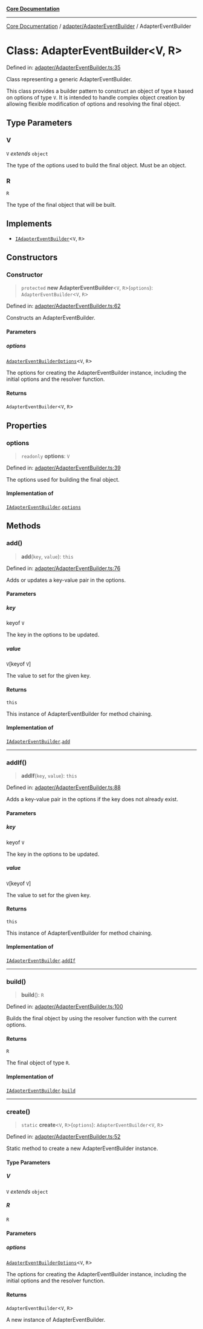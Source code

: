 [**Core Documentation**](../../../README.md)

***

[Core Documentation](../../../README.md) / [adapter/AdapterEventBuilder](../README.md) / AdapterEventBuilder

# Class: AdapterEventBuilder\<V, R\>

Defined in: [adapter/AdapterEventBuilder.ts:35](https://github.com/stonemjs/core/blob/b1f29857c7f1e529739f22d486494bed3b22d2c6/src/adapter/AdapterEventBuilder.ts#L35)

Class representing a generic AdapterEventBuilder.

This class provides a builder pattern to construct an object of type `R` based on options of type `V`.
It is intended to handle complex object creation by allowing flexible modification of options and resolving the final object.

## Type Parameters

### V

`V` *extends* `object`

The type of the options used to build the final object. Must be an object.

### R

`R`

The type of the final object that will be built.

## Implements

- [`IAdapterEventBuilder`](../../../declarations/interfaces/IAdapterEventBuilder.md)\<`V`, `R`\>

## Constructors

### Constructor

> `protected` **new AdapterEventBuilder**\<`V`, `R`\>(`options`): `AdapterEventBuilder`\<`V`, `R`\>

Defined in: [adapter/AdapterEventBuilder.ts:62](https://github.com/stonemjs/core/blob/b1f29857c7f1e529739f22d486494bed3b22d2c6/src/adapter/AdapterEventBuilder.ts#L62)

Constructs an AdapterEventBuilder.

#### Parameters

##### options

[`AdapterEventBuilderOptions`](../interfaces/AdapterEventBuilderOptions.md)\<`V`, `R`\>

The options for creating the AdapterEventBuilder instance, including the initial options and the resolver function.

#### Returns

`AdapterEventBuilder`\<`V`, `R`\>

## Properties

### options

> `readonly` **options**: `V`

Defined in: [adapter/AdapterEventBuilder.ts:39](https://github.com/stonemjs/core/blob/b1f29857c7f1e529739f22d486494bed3b22d2c6/src/adapter/AdapterEventBuilder.ts#L39)

The options used for building the final object.

#### Implementation of

[`IAdapterEventBuilder`](../../../declarations/interfaces/IAdapterEventBuilder.md).[`options`](../../../declarations/interfaces/IAdapterEventBuilder.md#options)

## Methods

### add()

> **add**(`key`, `value`): `this`

Defined in: [adapter/AdapterEventBuilder.ts:76](https://github.com/stonemjs/core/blob/b1f29857c7f1e529739f22d486494bed3b22d2c6/src/adapter/AdapterEventBuilder.ts#L76)

Adds or updates a key-value pair in the options.

#### Parameters

##### key

keyof `V`

The key in the options to be updated.

##### value

`V`\[keyof `V`\]

The value to set for the given key.

#### Returns

`this`

This instance of AdapterEventBuilder for method chaining.

#### Implementation of

[`IAdapterEventBuilder`](../../../declarations/interfaces/IAdapterEventBuilder.md).[`add`](../../../declarations/interfaces/IAdapterEventBuilder.md#add)

***

### addIf()

> **addIf**(`key`, `value`): `this`

Defined in: [adapter/AdapterEventBuilder.ts:88](https://github.com/stonemjs/core/blob/b1f29857c7f1e529739f22d486494bed3b22d2c6/src/adapter/AdapterEventBuilder.ts#L88)

Adds a key-value pair in the options if the key does not already exist.

#### Parameters

##### key

keyof `V`

The key in the options to be updated.

##### value

`V`\[keyof `V`\]

The value to set for the given key.

#### Returns

`this`

This instance of AdapterEventBuilder for method chaining.

#### Implementation of

[`IAdapterEventBuilder`](../../../declarations/interfaces/IAdapterEventBuilder.md).[`addIf`](../../../declarations/interfaces/IAdapterEventBuilder.md#addif)

***

### build()

> **build**(): `R`

Defined in: [adapter/AdapterEventBuilder.ts:100](https://github.com/stonemjs/core/blob/b1f29857c7f1e529739f22d486494bed3b22d2c6/src/adapter/AdapterEventBuilder.ts#L100)

Builds the final object by using the resolver function with the current options.

#### Returns

`R`

The final object of type `R`.

#### Implementation of

[`IAdapterEventBuilder`](../../../declarations/interfaces/IAdapterEventBuilder.md).[`build`](../../../declarations/interfaces/IAdapterEventBuilder.md#build)

***

### create()

> `static` **create**\<`V`, `R`\>(`options`): `AdapterEventBuilder`\<`V`, `R`\>

Defined in: [adapter/AdapterEventBuilder.ts:52](https://github.com/stonemjs/core/blob/b1f29857c7f1e529739f22d486494bed3b22d2c6/src/adapter/AdapterEventBuilder.ts#L52)

Static method to create a new AdapterEventBuilder instance.

#### Type Parameters

##### V

`V` *extends* `object`

##### R

`R`

#### Parameters

##### options

[`AdapterEventBuilderOptions`](../interfaces/AdapterEventBuilderOptions.md)\<`V`, `R`\>

The options for creating the AdapterEventBuilder instance, including the initial options and the resolver function.

#### Returns

`AdapterEventBuilder`\<`V`, `R`\>

A new instance of AdapterEventBuilder.
